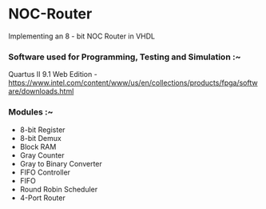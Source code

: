 # NOC-Router
Implementing an 8 - bit NOC Router in VHDL 

### Software used for Programming, Testing and Simulation :~

Quartus II 9.1 Web Edition - https://www.intel.com/content/www/us/en/collections/products/fpga/software/downloads.html

### Modules :~
- 8-bit Register
- 8-bit Demux
- Block RAM
- Gray Counter
- Gray to Binary Converter
- FIFO Controller
- FIFO
- Round Robin Scheduler
- 4-Port Router
